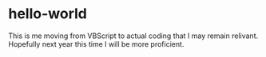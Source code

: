 # hello-world
This is me moving from VBScript to actual coding that I may remain relivant.
Hopefully next year this time I will be more proficient.

